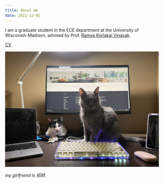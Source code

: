 ```yaml
---
title: About me
date: 2021-12-01
---
```


I am a graduate student in the ECE department at the University of Wisconsin-Madison, advised by Prof. [Ramya Korlakai Vinayak](https://ramyakv.github.io).

[CV](/about/files/CV.pdf)

![Lettie](/about/images/cats.jpeg)

*my girlfriend is 招财*.
